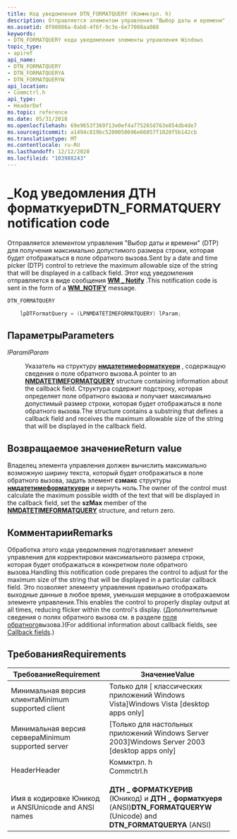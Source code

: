 ```yaml
---
title: Код уведомления DTN_FORMATQUERY (Коммктрл. h)
description: Отправляется элементом управления "Выбор даты и времени" (DTP) для получения максимально допустимого размера строки, которая будет отображаться в поле обратного вызова. Этот код уведомления отправляется в виде \_ сообщения WM notify.
ms.assetid: 0f00086a-0ab8-4f6f-9c3e-6e77008aa088
keywords:
- DTN_FORMATQUERY кода уведомления элементы управления Windows
topic_type:
- apiref
api_name:
- DTN_FORMATQUERY
- DTN_FORMATQUERYA
- DTN_FORMATQUERYW
api_location:
- Commctrl.h
api_type:
- HeaderDef
ms.topic: reference
ms.date: 05/31/2018
ms.openlocfilehash: 69e9653f369f13e0ef4a775265d763e854db4de7
ms.sourcegitcommit: a1494c819bc5200050696e66057f1020f5b142cb
ms.translationtype: MT
ms.contentlocale: ru-RU
ms.lasthandoff: 12/12/2020
ms.locfileid: "103988243"
---
```

# <a name="dtn_formatquery-notification-code"></a><span data-ttu-id="3a362-105">\_Код уведомления ДТН форматкуери</span><span class="sxs-lookup"><span data-stu-id="3a362-105">DTN\_FORMATQUERY notification code</span></span>

<span data-ttu-id="3a362-106">Отправляется элементом управления "Выбор даты и времени" (DTP) для получения максимально допустимого размера строки, которая будет отображаться в поле обратного вызова.</span><span class="sxs-lookup"><span data-stu-id="3a362-106">Sent by a date and time picker (DTP) control to retrieve the maximum allowable size of the string that will be displayed in a callback field.</span></span> <span data-ttu-id="3a362-107">Этот код уведомления отправляется в виде сообщения [**WM \_ Notify**](wm-notify.md) .</span><span class="sxs-lookup"><span data-stu-id="3a362-107">This notification code is sent in the form of a [**WM\_NOTIFY**](wm-notify.md) message.</span></span>


```C++
DTN_FORMATQUERY

    lpDTFormatQuery = (LPNMDATETIMEFORMATQUERY) lParam;
```



## <a name="parameters"></a><span data-ttu-id="3a362-108">Параметры</span><span class="sxs-lookup"><span data-stu-id="3a362-108">Parameters</span></span>

<dl> <dt>

<span data-ttu-id="3a362-109">*lParam*</span><span class="sxs-lookup"><span data-stu-id="3a362-109">*lParam*</span></span> 
</dt> <dd>

<span data-ttu-id="3a362-110">Указатель на структуру [**нмдатетимеформаткуери**](/windows/win32/api/commctrl/ns-commctrl-nmdatetimeformatquerya) , содержащую сведения о поле обратного вызова.</span><span class="sxs-lookup"><span data-stu-id="3a362-110">A pointer to an [**NMDATETIMEFORMATQUERY**](/windows/win32/api/commctrl/ns-commctrl-nmdatetimeformatquerya) structure containing information about the callback field.</span></span> <span data-ttu-id="3a362-111">Структура содержит подстроку, которая определяет поле обратного вызова и получает максимально допустимый размер строки, которая будет отображаться в поле обратного вызова.</span><span class="sxs-lookup"><span data-stu-id="3a362-111">The structure contains a substring that defines a callback field and receives the maximum allowable size of the string that will be displayed in the callback field.</span></span>

</dd> </dl>

## <a name="return-value"></a><span data-ttu-id="3a362-112">Возвращаемое значение</span><span class="sxs-lookup"><span data-stu-id="3a362-112">Return value</span></span>

<span data-ttu-id="3a362-113">Владелец элемента управления должен вычислить максимально возможную ширину текста, который будет отображаться в поле обратного вызова, задать элемент **сзмакс** структуры [**нмдатетимеформаткуери**](/windows/win32/api/commctrl/ns-commctrl-nmdatetimeformatquerya) и вернуть ноль.</span><span class="sxs-lookup"><span data-stu-id="3a362-113">The owner of the control must calculate the maximum possible width of the text that will be displayed in the callback field, set the **szMax** member of the [**NMDATETIMEFORMATQUERY**](/windows/win32/api/commctrl/ns-commctrl-nmdatetimeformatquerya) structure, and return zero.</span></span>

## <a name="remarks"></a><span data-ttu-id="3a362-114">Комментарии</span><span class="sxs-lookup"><span data-stu-id="3a362-114">Remarks</span></span>

<span data-ttu-id="3a362-115">Обработка этого кода уведомления подготавливает элемент управления для корректировки максимального размера строки, которая будет отображаться в конкретном поле обратного вызова.</span><span class="sxs-lookup"><span data-stu-id="3a362-115">Handling this notification code prepares the control to adjust for the maximum size of the string that will be displayed in a particular callback field.</span></span> <span data-ttu-id="3a362-116">Это позволяет элементу управления правильно отображать выходные данные в любое время, уменьшая мерцание в отображаемом элементе управления.</span><span class="sxs-lookup"><span data-stu-id="3a362-116">This enables the control to properly display output at all times, reducing flicker within the control's display.</span></span> <span data-ttu-id="3a362-117">(Дополнительные сведения о полях обратного вызова см. в разделе [поля обратного](date-and-time-picker-controls.md)вызова.)</span><span class="sxs-lookup"><span data-stu-id="3a362-117">(For additional information about callback fields, see [Callback fields](date-and-time-picker-controls.md).)</span></span>

## <a name="requirements"></a><span data-ttu-id="3a362-118">Требования</span><span class="sxs-lookup"><span data-stu-id="3a362-118">Requirements</span></span>



| <span data-ttu-id="3a362-119">Требование</span><span class="sxs-lookup"><span data-stu-id="3a362-119">Requirement</span></span> | <span data-ttu-id="3a362-120">Значение</span><span class="sxs-lookup"><span data-stu-id="3a362-120">Value</span></span> |
|-------------------------------------|---------------------------------------------------------------------------------------|
| <span data-ttu-id="3a362-121">Минимальная версия клиента</span><span class="sxs-lookup"><span data-stu-id="3a362-121">Minimum supported client</span></span><br/> | <span data-ttu-id="3a362-122">Только для \[ классических приложений Windows Vista\]</span><span class="sxs-lookup"><span data-stu-id="3a362-122">Windows Vista \[desktop apps only\]</span></span><br/>                                        |
| <span data-ttu-id="3a362-123">Минимальная версия сервера</span><span class="sxs-lookup"><span data-stu-id="3a362-123">Minimum supported server</span></span><br/> | <span data-ttu-id="3a362-124">\[Только для настольных приложений Windows Server 2003\]</span><span class="sxs-lookup"><span data-stu-id="3a362-124">Windows Server 2003 \[desktop apps only\]</span></span><br/>                                  |
| <span data-ttu-id="3a362-125">Header</span><span class="sxs-lookup"><span data-stu-id="3a362-125">Header</span></span><br/>                   | <dl> <span data-ttu-id="3a362-126"><dt>Коммктрл. h</dt></span><span class="sxs-lookup"><span data-stu-id="3a362-126"><dt>Commctrl.h</dt></span></span> </dl> |
| <span data-ttu-id="3a362-127">Имя в кодировке Юникод и ANSI</span><span class="sxs-lookup"><span data-stu-id="3a362-127">Unicode and ANSI names</span></span><br/>   | <span data-ttu-id="3a362-128">**ДТН \_ ФОРМАТКУЕРИВ** (Юникод) и **ДТН \_ форматкуеря** (ANSI)</span><span class="sxs-lookup"><span data-stu-id="3a362-128">**DTN\_FORMATQUERYW** (Unicode) and **DTN\_FORMATQUERYA** (ANSI)</span></span><br/>           |



 

 





